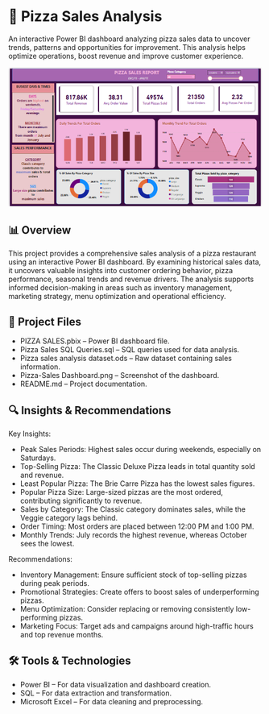# 🍕 Pizza Sales Analysis

An interactive Power BI dashboard analyzing pizza sales data to uncover trends, patterns and opportunities for improvement. This analysis helps optimize operations, boost revenue and improve customer experience.

![Dashboard Preview](Pizza-Sales%20Dashboard.png)

## 📊 Overview

This project provides a comprehensive sales analysis of a pizza restaurant using an interactive Power BI dashboard. By examining historical sales data, it uncovers valuable insights into customer ordering behavior, pizza performance, seasonal trends and revenue drivers. The analysis supports informed decision-making in areas such as inventory management, marketing strategy, menu optimization and operational efficiency.

## 📁 Project Files

- PIZZA SALES.pbix – Power BI dashboard file.
- Pizza Sales SQL Queries.sql – SQL queries used for data analysis.
- Pizza sales analysis dataset.ods – Raw dataset containing sales information.
- Pizza-Sales Dashboard.png – Screenshot of the dashboard.
- README.md – Project documentation.

## 🔍 Insights & Recommendations

Key Insights:
- Peak Sales Periods: Highest sales occur during weekends, especially on Saturdays.
- Top-Selling Pizza: The Classic Deluxe Pizza leads in total quantity sold and revenue.
- Least Popular Pizza: The Brie Carre Pizza has the lowest sales figures.
- Popular Pizza Size: Large-sized pizzas are the most ordered, contributing significantly to revenue.
- Sales by Category: The Classic category dominates sales, while the Veggie category lags behind.
- Order Timing: Most orders are placed between 12:00 PM and 1:00 PM.
- Monthly Trends: July records the highest revenue, whereas October sees the lowest.

Recommendations:
- Inventory Management: Ensure sufficient stock of top-selling pizzas during peak periods.
- Promotional Strategies: Create offers to boost sales of underperforming pizzas.
- Menu Optimization: Consider replacing or removing consistently low-performing pizzas.
- Marketing Focus: Target ads and campaigns around high-traffic hours and top revenue months.

## 🛠 Tools & Technologies

- Power BI – For data visualization and dashboard creation.
- SQL – For data extraction and transformation.
- Microsoft Excel – For data cleaning and preprocessing.

